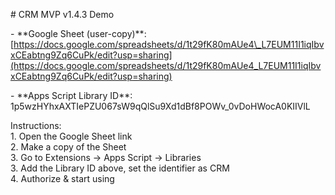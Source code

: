 \# CRM MVP v1.4.3 Demo

\- \*\*Google Sheet (user-copy)\*\*:   
[https://docs.google.com/spreadsheets/d/1t29fK80mAUe4\_L7EUM11I1iqIbvxCEabtng9Zq6CuPk/edit?usp=sharing](https://docs.google.com/spreadsheets/d/1t29fK80mAUe4_L7EUM11I1iqIbvxCEabtng9Zq6CuPk/edit?usp=sharing)

\- \*\*Apps Script Library ID\*\*:   
1p5wzHYhxAXTIePZU067sW9qQlSu9Xd1dBf8POWv\_0vDoHWocA0KIIVlL

Instructions:    
1\. Open the Google Sheet link  
2\. Make a copy of the Sheet  
3\. Go to Extensions → Apps Script → Libraries    
3\. Add the Library ID above, set the identifier as CRM  
4\. Authorize & start using

